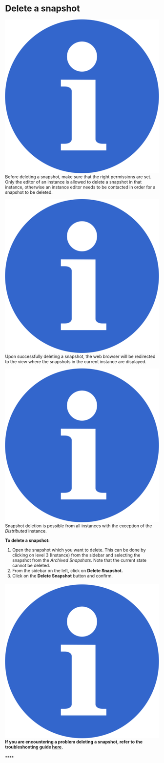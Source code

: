 # Delete a snapshot

![](../.gitbook/assets/info_simple.svg.png)Before deleting a snapshot, make sure that the right permissions are set. Only the editor of an instance is allowed to delete a snapshot in that instance, otherwise an instance editor needs to be contacted in order for a snapshot to be deleted.

![](../.gitbook/assets/info_simple.svg.png)Upon successfully deleting a snapshot, the web browser will be redirected to the view where the snapshots in the current instance are displayed.

![](../.gitbook/assets/info_simple.svg.png)Snapshot deletion is possible from all instances with the exception of the _Distributed_ instance.

**To delete a snapshot:**

1.  Open the snapshot which you want to delete. This can be done by clicking on level 3 \(Instance\) from the sidebar and selecting the snapshot from the _Archived Snapshots_. Note that the current state cannot be deleted. 
2. From the sidebar on the left, click on **Delete Snapshot.** 
3. Click on the **Delete Snapshot** button and confirm.



#### ![](../.gitbook/assets/info_simple.svg.png)If you are encountering a problem deleting a snapshot, refer to the troubleshooting guide [here](../troubleshooting/authorization-issues/cannot-delete-a-snapshot.md).

\*\*\*\*

